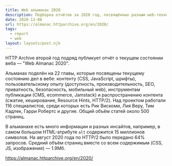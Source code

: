 ```yaml
---
title: Web альманах 2020
description: Подборка отчётов за 2020 год, посвящённых разным web-технологиям и темам
date: 2020-12-08
url: https://almanac.httparchive.org/en/2020/
tags:
  - report
  - web
layout: layouts/post.njk
---
```

HTTP Archive второй год подряд публикует отчёт о текущем состоянии веба — "Web Almanac 2020".

Альманах поделён на 22 главы, которые посвящены текущему состоянию дел в вебе: контенту (CSS, JavaScript, шрифты), пользовательскому опыту (доступность, производительность, SEO, приватность, безопасность, мобильный web), инструментам публикации (CMS, ecommerce, Jamstack) и распространению контента (сжатие, кеширование, Resource Hints, HTTP/2). Над проектом работали 116 специалистов, среди которых есть Рик Вискоми, Лия Веру, Тим Кадлек, Гарри Робертс и другие. Общий объём статей около 500 страниц.

В альманахе есть много информации и разных инсайтов, например, в самом большом HTML-атрибуте `alt` содержится 15 миллионов символов. На август 2020 года по HTTP/2 было передано 64% запросов. Средний объём страниц вместе со всем содержимым (CSS, JS, изображения) — 1.9Мб.

https://almanac.httparchive.org/en/2020/

